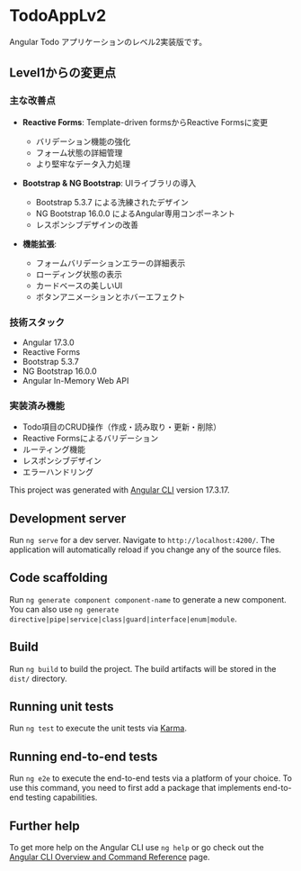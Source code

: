 # TodoAppLv2

Angular Todo アプリケーションのレベル2実装版です。

## Level1からの変更点

### 主な改善点
- **Reactive Forms**: Template-driven formsからReactive Formsに変更
  - バリデーション機能の強化
  - フォーム状態の詳細管理
  - より堅牢なデータ入力処理

- **Bootstrap & NG Bootstrap**: UIライブラリの導入
  - Bootstrap 5.3.7 による洗練されたデザイン
  - NG Bootstrap 16.0.0 によるAngular専用コンポーネント
  - レスポンシブデザインの改善

- **機能拡張**:
  - フォームバリデーションエラーの詳細表示
  - ローディング状態の表示
  - カードベースの美しいUI
  - ボタンアニメーションとホバーエフェクト

### 技術スタック
- Angular 17.3.0
- Reactive Forms
- Bootstrap 5.3.7
- NG Bootstrap 16.0.0
- Angular In-Memory Web API

### 実装済み機能
- Todo項目のCRUD操作（作成・読み取り・更新・削除）
- Reactive Formsによるバリデーション
- ルーティング機能
- レスポンシブデザイン
- エラーハンドリング

This project was generated with [Angular CLI](https://github.com/angular/angular-cli) version 17.3.17.

## Development server

Run `ng serve` for a dev server. Navigate to `http://localhost:4200/`. The application will automatically reload if you change any of the source files.

## Code scaffolding

Run `ng generate component component-name` to generate a new component. You can also use `ng generate directive|pipe|service|class|guard|interface|enum|module`.

## Build

Run `ng build` to build the project. The build artifacts will be stored in the `dist/` directory.

## Running unit tests

Run `ng test` to execute the unit tests via [Karma](https://karma-runner.github.io).

## Running end-to-end tests

Run `ng e2e` to execute the end-to-end tests via a platform of your choice. To use this command, you need to first add a package that implements end-to-end testing capabilities.

## Further help

To get more help on the Angular CLI use `ng help` or go check out the [Angular CLI Overview and Command Reference](https://angular.io/cli) page.
